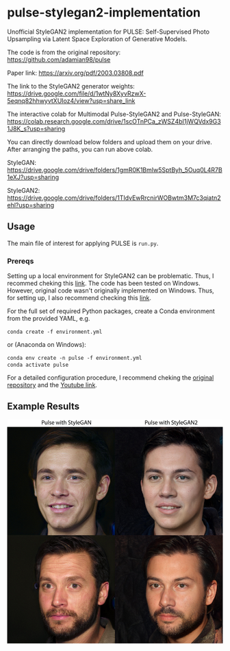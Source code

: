 # pulse-stylegan2-implementation
 Unofficial StyleGAN2 implementation for PULSE: Self-Supervised Photo Upsampling via Latent Space Exploration of Generative Models. 
 
 The code is from the original repository: https://github.com/adamian98/pulse 
 
 Paper link: https://arxiv.org/pdf/2003.03808.pdf

 The link to the StyleGAN2 generator weights: https://drive.google.com/file/d/1wtNy8XyvRzwX-5eqnq82hhwyvtXUIoz4/view?usp=share_link
 
 
 The interactive colab for Multimodal Pulse-StyleGAN2 and Pulse-StyleGAN: https://colab.research.google.com/drive/1scOTnPCa_zWSZ4bI1jWQVdx9G31J8K_s?usp=sharing

You can directly download below folders  and upload them on your drive. After arranging the paths, you can run above colab. 

 StyleGAN: https://drive.google.com/drive/folders/1gmR0K1BmIw5SptByh_5Ouq0L4R7B1eXJ?usp=sharing
 
 StyleGAN2: https://drive.google.com/drive/folders/1TIdvEwRrcnirWOBwtm3M7c3qiatn2ehl?usp=sharing
 ## Usage

The main file of interest for applying PULSE is `run.py`.
 
 
 ### Prereqs
 Setting up a local environment for StyleGAN2 can be problematic. Thus, I recommed cheking this [link](https://youtu.be/BCde68k6KXg).
 The code has been tested on Windows. However, original code wasn't originally implemented on Windows. Thus, for setting up, I also recommend checking this [link](https://youtu.be/sRu5j-mzOy0).

 For the full set of required Python packages, create a Conda environment from the provided YAML, e.g.

```
conda create -f environment.yml 
```
or (Anaconda on Windows):
```
conda env create -n pulse -f environment.yml
conda activate pulse
```

For a detailed configuration procedure, I recommend cheking the [original repository](https://github.com/adamian98/pulse) and the [Youtube link](https://youtu.be/sRu5j-mzOy0). 


## Example Results

![Transformation Preview](./readme_resources/Pulse_ExampleAtakan.jpg)


